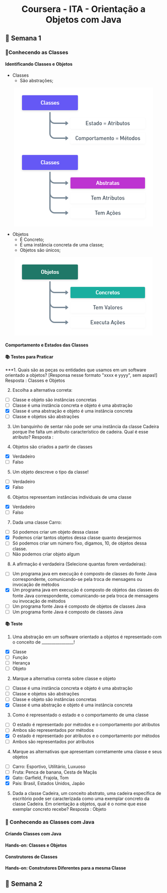 <h1 align="center">Coursera - ITA - Orientação a Objetos com Java </h1>

<h2>📅 Semana 1</h2>

<h3>📝Conhecendo as Classes</h3>

<h4>Identificando Classes e Objetos</h4>

* Classes 
  * São abstrações;
  
<div align="center">
  <img src="./Assets/Classes2.png"> 
</div>

* Objetos
  * É Concreto;
  * É uma instância concreta de uma classe;
  * Objetos são únicos;

<div align="center">
  <img src="./Assets/Objetos.png"> 
</div>

<h4>Comportamento e Estados das Classes</h4>

<h4>📚 Testes para Praticar</h4>

***1. Quais são as peças ou entidades que usamos em um software orientado a objetos? [Responsa nesse formato "xxxx e yyyy", sem aspas!]
Resposta : Classes e Objetos

2. Escolha a alternativa correta:
- [ ] Classe e objeto são instâncias concretas
- [ ] Classe é uma instância concreta e objeto é uma abstração
- [x] Classe é uma abstração e objeto é uma instância concreta
- [ ] Classe e objetos são abstrações

3. Um banquinho de sentar não pode ser uma instância da classe Cadeira porque lhe falta um atributo característico de cadeira. Qual é esse atributo?
Resposta : 

4. Objetos são criados a partir de classes
- [x] Verdadeiro
- [ ] Falso

5. Um objeto descreve o tipo da classe!
- [ ] Verdadeiro
- [x] Falso

6. Objetos representam instâncias individuais de uma classe
- [x] Verdadeiro
- [ ] Falso

7. Dada uma classe Carro:
- [ ] Só podemos criar um objeto dessa classe
- [x] Podemos criar tantos objetos dessa classe quanto desejarmos
- [ ] Só podemos criar um número fixo, digamos, 10, de objetos dessa classe.
- [ ] Não podemos criar objeto algum

8. A afirmação é verdadeira (Selecione quantas forem verdadeiras):
- [ ] Um programa java em execução é composto de classes do fonte Java correspondente, comunicando-se pela troca de mensagens ou invocação de métodos
- [x] Um programa java em execução é composto de objetos das classes do fonte Java correspondente, comunicando-se pela troca de mensagens ou invocação de métodos
- [ ] Um programa fonte Java é composto de objetos de classes Java
- [ ] Um programa fonte Java é composto de classes Java

<h4>📚 Teste</h4>

1. Uma abstração em um software orientado a objetos é representado com o conceito de ________________!
- [x] Classe
- [ ] Função
- [ ] Herança
- [ ] Objeto

2. Marque a alternativa correta sobre classe e objeto
- [ ] Classe é uma instância concreta e objeto é uma abstração
- [ ] Classe e objetos são abstrações
- [ ] Classe e objeto são instâncias concretas
- [x] Classe é uma abstração e objeto é uma instância concreta

3. Como é representado o estado e o comportamento de uma classe
- [ ] O estado é representado por métodos e o comportamento por atributos
- [ ] Ambos são representados por métodos
- [x] O estado é representado por atributos e o comportamento por métodos
- [ ] Ambos são representados por atributos

4. Marque as alternativas que apresentam corretamente uma classe e seus objetos
- [ ] Carro: Esportivo, Utilitário, Luxuoso
- [ ] Fruta: Penca de banana, Cesta de Maçãs
- [x] Gato: Garfield, Frajola, Tom
- [x] Pais: Brasil, Estados Unidos, Japão

5. Dada a classe Cadeira, um conceito abstrato, uma cadeira específica de escritório pode ser caracterizada como uma exemplar concreto da classe Cadeira. Em orientação a objetos, qual é o nome que esse exemplar concreto recebe?
Resposta : Objeto

</hr>

<h3>📝 Conhecendo as Classes com Java</h3>

<h4>Criando Classes com Java</h4>

<h4>Hands-on: Classes e Objetos</h4>

<h4>Construtores de Classes</h4>

<h4>Hands-on: Construtores Diferentes para a mesma Classe</h4>

</hr>



<h2>📅 Semana 2</h2>
